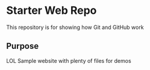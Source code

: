 # Starter Web Repo

This repository is for showing how Git and GitHub work

## Purpose
LOL
Sample website with plenty of files for demos